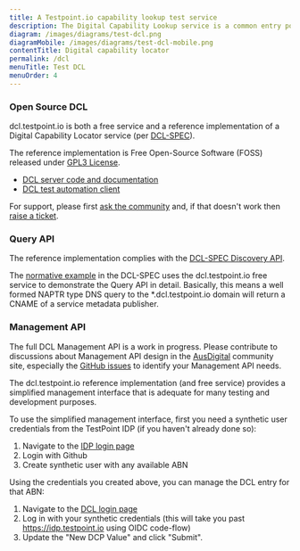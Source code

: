 ```yaml
---
title: A Testpoint.io capability lookup test service
description: The Digital Capability Lookup service is a common entry point for both the modern RESTful e-Invoicing and legacy EDI systems. This uses the Domain Name System (NAPTR records) to enables dynamic discovery of Digital Capability Publisher for business identities.
diagram: /images/diagrams/test-dcl.png
diagramMobile: /images/diagrams/test-dcl-mobile.png
contentTitle: Digital capability locator
permalink: /dcl
menuTitle: Test DCL
menuOrder: 4
---
```

### Open Source DCL

dcl.testpoint.io is both a free service and a reference implementation of a Digital Capability Locator service (per [DCL-SPEC](http://ausdigital.org/specs/ausdigital-dcl/1.0)).

The reference implementation is Free Open-Source Software (FOSS) released under [GPL3 License](https://www.gnu.org/licenses/gpl-3.0.en.html). 

* [DCL server code and documentation](https://github.com/test-point/testpoint-dcl/tree/master/src-py)
* [DCL test automation client](https://github.com/test-point/testpoint-dcl/tree/master/tests/bdd-remote)

For support, please first [ask the community](https://ausdigital.slack.com/messages/testpoint/) and, if that doesn't work then [raise a ticket](https://github.com/test-point/testpoint-dcl/issues).


### Query API

The reference implementation complies with the [DCL-SPEC Discovery API](http://ausdigital.org/specs/ausdigital-dcl/1.0#discovery/).

The [normative example](http://ausdigital.org/specs/ausdigital-dcl/1.0#normative_examples/) in the DCL-SPEC uses the dcl.testpoint.io free service to demonstrate the Query API in detail. Basically, this means a well formed NAPTR type DNS query to the *.dcl.testpoint.io domain will return a CNAME of a service metadata publisher.


### Management API

The full DCL Management API is a work in progress. Please contribute to discussions about Management API design in the [AusDigital](http://ausdigital.org/) community site, especially the [GitHub issues](https://github.com/ausdigital/ausdigital-dcl/issues) to identify your Management API needs.

The dcl.testpoint.io reference implementation (and free service) provides a simplified management interface that is adequate for many testing and development purposes.

To use the simplified management interface, first you need a synthetic user credentials from the TestPoint IDP (if you haven't already done so):

1.  Navigate to the [IDP login page](https://idp.testpoint.io/login/)
2.  Login with Github
3.  Create synthetic user with any available ABN

Using the credentials you created above, you can manage the DCL entry for that ABN:

1.  Navigate to the [DCL login page](https://dcl.testpoint.io/login/)
2.  Log in with your synthetic credentials (this will take you past https://idp.testpoint.io using OIDC code-flow)
3.  Update the "New DCP Value" and click "Submit".
